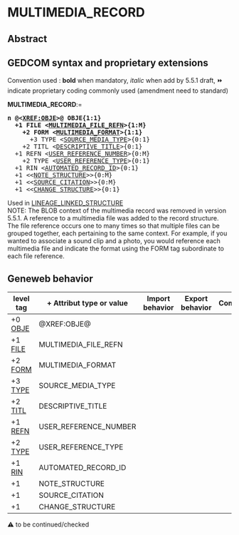 ﻿# MULTIMEDIA_RECORD
## Abstract


## GEDCOM syntax and proprietary extensions
Convention used : **bold** when mandatory, _italic_ when add by 5.5.1 draft, &#x23E9; indicate proprietary coding commonly used (amendment need to standard)<br />

**MULTIMEDIA_RECORD**:=
<pre>
<b>n @&lt;<a href=Ged.XREF_OBJE.md>XREF:OBJE</a>&gt;@ OBJE{1:1}</b>
<b>  +1 FILE &lt;<a href=Ged.MULTIMEDIA_FILE_REFN.md>MULTIMEDIA_FILE_REFN</a>&gt;{1:M}</b>
<b>    +2 FORM &lt;<a href=Ged.MULTIMEDIA_FORMAT.md>MULTIMEDIA_FORMAT</a>&gt;{1:1}</b>
      +3 TYPE &lt;<a href=Ged.SOURCE_MEDIA_TYPE.md>SOURCE_MEDIA_TYPE</a>&gt;{0:1}
    +2 TITL &lt;<a href=Ged.DESCRIPTIVE_TITLE.md>DESCRIPTIVE_TITLE</a>&gt;{0:1}
  +1 REFN &lt;<a href=Ged.USER_REFERENCE_NUMBER.md>USER_REFERENCE_NUMBER</a>&gt;{0:M}
    +2 TYPE &lt;<a href=Ged.USER_REFERENCE_TYPE.md>USER_REFERENCE_TYPE</a>&gt;{0:1}
  +1 RIN &lt;<a href=Ged.AUTOMATED_RECORD_ID.md>AUTOMATED_RECORD_ID</a>&gt;{0:1}
  +1 &lt;&lt;<a href=Ged.NOTE_STRUCTURE.md>NOTE_STRUCTURE</a>&gt;&gt;{0:M}
  +1 &lt;&lt;<a href=Ged.SOURCE_CITATION.md>SOURCE_CITATION</a>&gt;&gt;{0:M}
  +1 &lt;&lt;<a href=Ged.CHANGE_STRUCTURE.md>CHANGE_STRUCTURE</a>&gt;&gt;{0:1}
</pre>
Used in <a href=Ged.LINEAGE_LINKED_STRUCTURE.md>LINEAGE_LINKED_STRUCTURE</a><br />
NOTE: The BLOB context of the multimedia record was removed in version 5.5.1. A reference to a multimedia
file was added to the record structure.  The file reference occurs one to many times so that multiple files
can be grouped together, each pertaining to the same context. For example, if you wanted to associate a
sound clip and a photo, you would reference each multimedia file and indicate the format using the
FORM tag subordinate to each file reference.
## Geneweb behavior

level tag  | + Attribut type or value | Import behavior | Export behavior  | Comment 
---------- | ------------- | :---------------: | :-----------------:| -----------
+0 <a href=Ged.GLOSSARY.md#OBJE>OBJE</a> | @XREF:OBJE@ | | |
+1 <a href=Ged.GLOSSARY.md#FILE>FILE</a> | MULTIMEDIA_FILE_REFN | | |
+2 <a href=Ged.GLOSSARY.md#FORM>FORM</a> | MULTIMEDIA_FORMAT | | |
+3 <a href=Ged.GLOSSARY.md#TYPE>TYPE</a> | SOURCE_MEDIA_TYPE | | |
+2 <a href=Ged.GLOSSARY.md#TITL>TITL</a> | DESCRIPTIVE_TITLE | | |
+1 <a href=Ged.GLOSSARY.md#REFN>REFN</a> | USER_REFERENCE_NUMBER | | |
+2 <a href=Ged.GLOSSARY.md#TYPE>TYPE</a> | USER_REFERENCE_TYPE | | |
+1 <a href=Ged.GLOSSARY.md#RIN>RIN</a> | AUTOMATED_RECORD_ID | | |
+1  | NOTE_STRUCTURE | | |
+1  | SOURCE_CITATION | | |
+1  | CHANGE_STRUCTURE | | |

:warning: to be continued/checked

